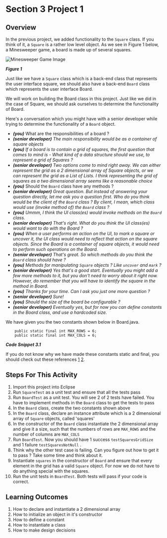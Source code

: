 <h1>Section 3 Project 1</h1>

<h2>Overview</h2>

In the previous project, we added functionality to the ```Square``` class. If you think of it, a ```Square``` is a rather low level object. As we see in Figure 1 below, a Minesweeper game, a board is made up of several squares. 

![Minesweeper Game Image](https://raw.github.com/diycomputerscience/MinesweeperImages/master/images/BasicDesktopGame.jpg)

_**Figure 1**_


Just like we have a ```Square``` class which is a back-end class that represents the user interface square, we should also have a back-end ```Board``` class which represents the user interface Board.

We will work on building the Board class in this project. Just like we did in the case of Square, we should ask ourselves to determine the functionality of Board. 

Here's a conversation which you might have with a senior developer while trying to determine the functionality of a ```Board``` object.

 - _**(you)**_ What are the responsibilities of a board ?
 - _**(senior developer)** The main responsibility would be as a container of square objects_
 - _**(you)** If a board is to contain a grid of squares, the first question that comes to mind is - What kind of a data structure should we use, to represent a grid of Squares ?_
 - _**(senior developer)** Two options come to mind right away. We can either represent the grid as a 2 dimensional array of Square objects, or we can represent the grid as a List of Lists. I think representing the grid of squares as a two dimensional array seems like a reasonable choice_
 - _**(you)**_ Should the ```Board``` class have any methods ?
 - _**(senior developer)** Great question. But instead of answering your question directly, let me ask you a question first. Who do you think would be the client of the ```Board``` class ? By client, I mean, which class would use (invoke method of) the ```Board``` class ?_
 - _**(you)** Ummm, I think the UI class(es) would invoke methods on the ```Board``` class._
 - _**(senior developer)** That's right. What do you think the UI class(es) would want to do with the Board ?_
 - _**(you)** When a user performs an action on the UI, to mark a square or uncover it, the UI class would need to reflect that action on the square objects. Since the Board is a container of square objects, it would need to perform such operations on the Board._
 - _**(senior developer)** That's great. So which methods do you think the ```Board``` class should have ?_
 - _**(you)** Methods for manipulating ```Square``` objects ? Like ```uncover```  and ```mark``` ?_
 - _**(senior developer)** Yes that's a good start. Eventually you might add a few more methods to it, but you don't need to worry about it right now. However, do remember that you will have to identify the square in the method in Board._
 - _**(you)** Thanks for your time. Can I ask you just one more question ?_
 - _**(senior developer)** Sure!_
 - _**(you)** Should the size of the board be configurable ?_
 - _**(senior developer)** Eventually yes, but for now you can define constants in the Board class, and use a hardcoded size._


We have given you the two constants shown below in Board.java.

        public static final int MAX_ROWS = 6;
        public static final int MAX_COLS = 6;

_**Code Snippet 3.1**_

If you do not know why we have made these constants static and final, you should check out these references [1](http://diycomputerscience.com/competencies/topic/core-java/competency/understands-when-we-should-make-a-member-static) [2](http://diycomputerscience.com/competencies/topic/core-java/competency/undertands-what-the-final-keyword-means).

<h2>Steps For This Activity</h2>

 1. Import this project into Eclipse
 1. Run ```SquareTest``` as a unit test and ensure that all the tests pass
 1. Run ```BoardTest``` as a unit test. You will see 2 of 2 tests have failed. You have to implement methods in the ```Board``` class to get the tests to pass
 1. In the ```Board``` class, create the two constants shown above
 1. In the ```Board``` class, declare an instance attribute which is a 2 dimensional array of ```Square``` objects, called 'squares'
 1. In the constructor of the ```Board``` class instantiate the 2 dimensional array and give it a size, such that the numbers of rows are ```MAX_ROWS``` and the number of columns are ```MAX_COLS```
 1. Run ```BoardTest```. Now you should have 1 success ```testSquaresGridSize``` and 1 failure ```testSquaresNotNull``` .
 1. Think why the other test case is failing. Can you figure out how to get it to pass ? Take some time and think about it.
 1. Instantiate ```squares``` in the constructor of ```Board``` and ensure that every element in the grid has a valid ```Square``` object. For now we do not have to do anything special with the squares.
 1. Run the unit tests in ```BoardTest```. Both tests will pass if your code is correct.

<h2>Learning Outcomes</h2>

1. How to declare and instantiate a 2 dimensional array
2. How to initialize an object in it's constructor
3. How to define a constant 
4. How to instantiate a class
5. How to make design decisions

